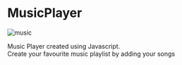 # MusicPlayer

![music](https://user-images.githubusercontent.com/34344234/115950966-ee7f5180-a4fb-11eb-8c9d-bc8721c7c14b.jpeg)

Music Player created using Javascript. <br/>
Create your favourite music playlist by adding your songs
